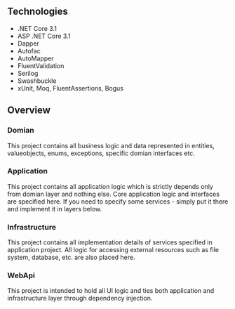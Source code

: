 ## Technologies
* .NET Core 3.1
* ASP .NET Core 3.1
* Dapper
* Autofac
* AutoMapper
* FluentValidation
* Serilog
* Swashbuckle
* xUnit, Moq, FluentAssertions, Bogus

## Overview
### Domian
This project contains all business logic and data represented in entities, valueobjects, enums, exceptions, specific domian interfaces etc.

### Application
This project contains all application logic which is strictly depends only from domian layer and nothing else. Core application logic and interfaces are specified here. If you need to specify some services - simply put it there and implement it in layers below.

### Infrastructure
This project contains all implementation details of services specified in application project. All logic for accessing external resources such as file system, database, etc. are also placed here.

### WebApi
This project is intended to hold all UI logic and ties both application and infrastructure layer through dependency injection.
